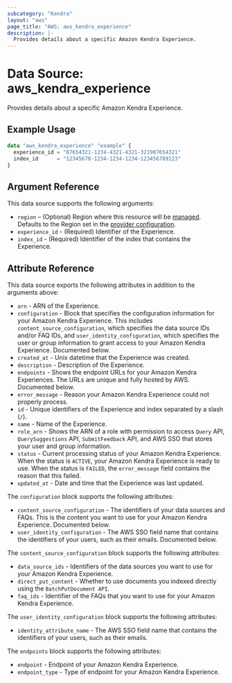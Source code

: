 ```yaml
---
subcategory: "Kendra"
layout: "aws"
page_title: "AWS: aws_kendra_experience"
description: |-
  Provides details about a specific Amazon Kendra Experience.
---
```


# Data Source: aws_kendra_experience

Provides details about a specific Amazon Kendra Experience.

## Example Usage

```terraform
data "aws_kendra_experience" "example" {
  experience_id = "87654321-1234-4321-4321-321987654321"
  index_id      = "12345678-1234-1234-1234-123456789123"
}
```

## Argument Reference

This data source supports the following arguments:

* `region` – (Optional) Region where this resource will be [managed](https://docs.aws.amazon.com/general/latest/gr/rande.html#regional-endpoints). Defaults to the Region set in the [provider configuration](https://registry.terraform.io/providers/hashicorp/aws/latest/docs#aws-configuration-reference).
* `experience_id` - (Required) Identifier of the Experience.
* `index_id` - (Required) Identifier of the index that contains the Experience.

## Attribute Reference

This data source exports the following attributes in addition to the arguments above:

* `arn` - ARN of the Experience.
* `configuration` - Block that specifies the configuration information for your Amazon Kendra Experience. This includes `content_source_configuration`, which specifies the data source IDs and/or FAQ IDs, and `user_identity_configuration`, which specifies the user or group information to grant access to your Amazon Kendra Experience. Documented below.
* `created_at` - Unix datetime that the Experience was created.
* `description` - Description of the Experience.
* `endpoints` - Shows the endpoint URLs for your Amazon Kendra Experiences. The URLs are unique and fully hosted by AWS. Documented below.
* `error_message` - Reason your Amazon Kendra Experience could not properly process.
* `id` - Unique identifiers of the Experience and index separated by a slash (`/`).
* `name` - Name of the Experience.
* `role_arn` - Shows the ARN of a role with permission to access `Query` API, `QuerySuggestions` API, `SubmitFeedback` API, and AWS SSO that stores your user and group information.
* `status` - Current processing status of your Amazon Kendra Experience. When the status is `ACTIVE`, your Amazon Kendra Experience is ready to use. When the status is `FAILED`, the `error_message` field contains the reason that this failed.
* `updated_at` - Date and time that the Experience was last updated.

The `configuration` block supports the following attributes:

* `content_source_configuration` - The identifiers of your data sources and FAQs. This is the content you want to use for your Amazon Kendra Experience. Documented below.
* `user_identity_configuration` - The AWS SSO field name that contains the identifiers of your users, such as their emails. Documented below.

The `content_source_configuration` block supports the following attributes:

* `data_source_ids` - Identifiers of the data sources you want to use for your Amazon Kendra Experience.
* `direct_put_content` - Whether to use documents you indexed directly using the `BatchPutDocument API`.
* `faq_ids` - Identifier of the FAQs that you want to use for your Amazon Kendra Experience.

The `user_identity_configuration` block supports the following attributes:

* `identity_attribute_name` - The AWS SSO field name that contains the identifiers of your users, such as their emails.

The `endpoints` block supports the following attributes:

* `endpoint` - Endpoint of your Amazon Kendra Experience.
* `endpoint_type` - Type of endpoint for your Amazon Kendra Experience.
